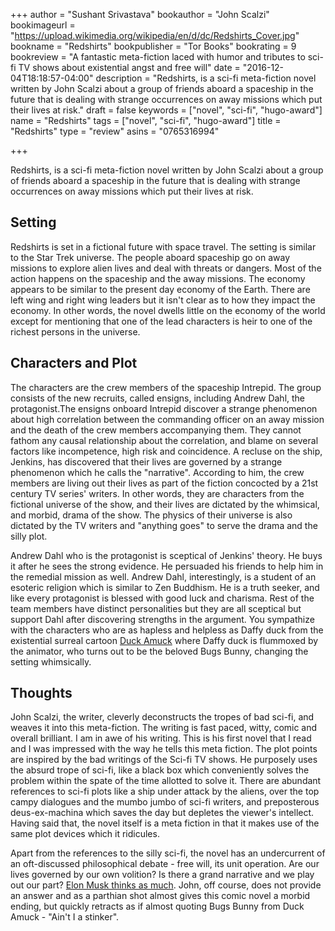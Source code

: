 +++
author = "Sushant Srivastava"
bookauthor = "John Scalzi"
bookimageurl = "https://upload.wikimedia.org/wikipedia/en/d/dc/Redshirts_Cover.jpg"
bookname = "Redshirts"
bookpublisher = "Tor Books"
bookrating = 9
bookreview = "A fantastic meta-fiction laced with humor and tributes to sci-fi TV shows about existential angst and free will"
date = "2016-12-04T18:18:57-04:00"
description = "Redshirts, is a sci-fi meta-fiction novel written by John Scalzi about a group of friends aboard a spaceship in the future that is dealing with strange occurrences on away missions which put their lives at risk."
draft = false
keywords = ["novel", "sci-fi", "hugo-award"]
name = "Redshirts"
tags = ["novel", "sci-fi", "hugo-award"]
title = "Redshirts"
type = "review"
asins = "0765316994"

+++

Redshirts, is a sci-fi meta-fiction novel written by John Scalzi about a group of friends aboard a spaceship in the future that is dealing
with strange occurrences on away missions which put their lives at risk.

## Setting
Redshirts is set in a fictional future with space travel. The setting is similar to the Star Trek universe.
The people aboard spaceship go on away missions to explore alien lives and deal with threats or dangers.
Most of the action happens on the spaceship and the away missions. The economy appears to be similar to the present day economy of the Earth.
There are left wing and right wing leaders but it isn't clear as to how they impact the economy. In other words, the novel
dwells little on the economy of the world except for mentioning that one of the lead characters is heir to one of the richest persons
in the universe. 

## Characters and Plot
The characters are the crew members of the spaceship Intrepid. The group consists of the new recruits, called ensigns, including Andrew Dahl, the protagonist.The ensigns onboard Intrepid discover a strange phenomenon about high correlation between the commanding officer on an away mission and
the death of the crew members accompanying them. They cannot fathom any causal relationship about the correlation, and blame on several factors like incompetence, high risk and coincidence. A recluse on the ship, Jenkins, has discovered that their lives are governed by a strange phenomenon which he calls
the "narrative". According to him, the crew members are living out their lives as part of the fiction concocted by a 21st century TV series' writers. In other words, they are characters from the fictional universe of the show, and their lives are dictated by the whimsical, and morbid, drama of the 
show. The physics of their universe is also dictated by the TV writers and "anything goes" to serve the drama and the silly plot.

Andrew Dahl who is the protagonist is sceptical of Jenkins' theory. He buys it after he sees the strong evidence. He persuaded his friends to help
him in the remedial mission as well. Andrew Dahl, interestingly, is a student of an esoteric religion which is similar to Zen Buddhism.
He is a truth seeker, and like every protagonist is blessed with good luck and charisma. Rest of the team members have distinct personalities but they
are all sceptical but support Dahl after discovering strengths in the argument. You sympathize with the characters who are as hapless and helpless as Daffy duck from the existential surreal cartoon [Duck Amuck](https://en.wikipedia.org/wiki/Duck_Amuck) where Daffy duck is flummoxed by the animator, who turns out to be the beloved Bugs Bunny, changing the setting whimsically.


## Thoughts
John Scalzi, the writer, cleverly deconstructs the tropes of bad sci-fi, and weaves it into this meta-fiction. The writing is fast paced, witty, comic and overall brilliant. I am in awe of his writing. This is his first novel that I read and I was impressed with the way he tells this meta fiction. The plot points are inspired by the bad writings of the Sci-fi TV shows. He purposely uses the absurd trope of sci-fi, like a black box which conveniently solves the problem within the spate of the time allotted to solve it. There are abundant references to sci-fi plots like a ship under attack by the aliens, over the top campy dialogues and the mumbo jumbo of sci-fi writers, and preposterous deus-ex-machina which saves the day but depletes the viewer's intellect. Having said that, the novel itself is a meta fiction in that it makes use of the same plot devices which it ridicules. 

Apart from the references to the silly sci-fi, the novel has an undercurrent of an oft-discussed philosophical debate - free will, its unit operation. Are our
lives governed by our own volition? Is there a grand narrative and we play out our part? [Elon Musk thinks as much](https://www.reddit.com/r/Futurology/comments/4xtlbi/why_elon_musk_says_were_living_in_a_simulation/). John, off course, does not provide an answer and as a parthian shot almost gives this comic
novel a morbid ending, but quickly retracts as if almost quoting Bugs Bunny from Duck Amuck - "Ain't I a stinker".

